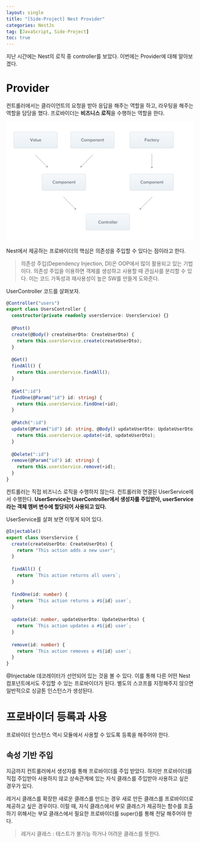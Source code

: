 ```yaml
---
layout: single
title: "[Side-Project] Nest Provider"
categories: NestJs
tag: [JavaScript, Side-Project]
toc: true
---
```


지난 시간에는 Nest의 로직 중 controller를 보았다. 이번에는 Provider에 대해 알아보겠다.

# Provider

컨트롤러에서는 클라이언트의 요청을 받아 응답을 해주는 역할을 하고, 라우팅을 해주는 역할을 담당을 했다. 프로바이더는 **비즈니스 로직**을 수행하는 역할을 한다.

<img src="/assets/images/provider-1.png">

Nest에서 제공하는 프로바이더의 핵심은 의존성을 주입할 수 있다는 점이라고 한다.

> 의존성 주입(Dependency Injection, DI)은 OOP에서 많이 활용되고 있는 기법이다. 의존성 주입을 이용하면 객체를 생성하고 사용할 때 관심사를 분리할 수 있다. 이는 코드 가독성과 재사용성이 높은 SW를 만들게 도와준다.

UserController 코드를 살펴보자.

```ts
@Controller("users")
export class UsersController {
  constructor(private readonly usersService: UsersService) {}

  @Post()
  create(@Body() createUserDto: CreateUserDto) {
    return this.usersService.create(createUserDto);
  }

  @Get()
  findAll() {
    return this.usersService.findAll();
  }

  @Get(":id")
  findOne(@Param("id") id: string) {
    return this.usersService.findOne(+id);
  }

  @Patch(":id")
  update(@Param("id") id: string, @Body() updateUserDto: UpdateUserDto) {
    return this.usersService.update(+id, updateUserDto);
  }

  @Delete(":id")
  remove(@Param("id") id: string) {
    return this.usersService.remove(+id);
  }
}
```

컨트롤러는 직접 비즈니스 로직을 수행하지 않는다. 컨트롤러와 연결된 UserService에서 수행한다. **UserService는 UserController에서 생성자를 주입받아, userService라는 객체 멤버 변수에 할당되어 사용되고 있다.**

UserService를 살펴 보면 이렇게 되어 있다.

```ts
@Injectable()
export class UsersService {
  create(createUserDto: CreateUserDto) {
    return "This action adds a new user";
  }

  findAll() {
    return `This action returns all users`;
  }

  findOne(id: number) {
    return `This action returns a #${id} user`;
  }

  update(id: number, updateUserDto: UpdateUserDto) {
    return `This action updates a #${id} user`;
  }

  remove(id: number) {
    return `This action removes a #${id} user`;
  }
}
```

@Injectable 데코레이터가 선언되어 있는 것을 볼 수 있다. 이를 통해 다른 어떤 Nest 컴포넌트에서도 주입할 수 있는 프로바이더가 된다. 별도의 스코프를 지정해주지 않으면 일반적으로 싱글톤 인스턴스가 생성된다.

# 프로바이더 등록과 사용

프로바이더 인스턴스 역시 모듈에서 사용할 수 있도록 등록을 해주어야 한다.

## 속성 기반 주입

지금까지 컨트롤러에서 생성자를 통해 프로바이더를 주입 받았다. 하지만 프로바이더를 직접 주입받아 사용하지 않고 상속관계에 있는 자식 클래스를 주입받아 사용하고 싶은 경우가 있다.

레거시 클래스를 확장한 새로운 클래스를 만드는 경우 새로 만든 클래스를 프로바이더로 제공하고 싶은 경우이다. 이럴 때, 자식 클래스에서 부모 클래스가 제공하는 함수를 호출하기 위해서는 부모 클래스에서 필요한 프로바이더를 super()를 통해 전달 해주어야 한다.

> 레거시 클래스 : 테스트가 불가능 하거나 어려운 클래스를 뜻한다.
